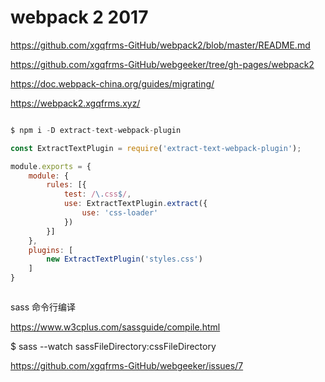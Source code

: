 # webpack 2 2017



https://github.com/xgqfrms-GitHub/webpack2/blob/master/README.md


https://github.com/xgqfrms-GitHub/webgeeker/tree/gh-pages/webpack2


https://doc.webpack-china.org/guides/migrating/



https://webpack2.xgqfrms.xyz/





```js

$ npm i -D extract-text-webpack-plugin

const ExtractTextPlugin = require('extract-text-webpack-plugin');

module.exports = {
    module: {
        rules: [{
            test: /\.css$/,
            use: ExtractTextPlugin.extract({
                use: 'css-loader'
            })
        }]
    },
    plugins: [
        new ExtractTextPlugin('styles.css')
    ]
}



```







sass 命令行编译

https://www.w3cplus.com/sassguide/compile.html

$ sass --watch sassFileDirectory:cssFileDirectory


https://github.com/xgqfrms-GitHub/webgeeker/issues/7





